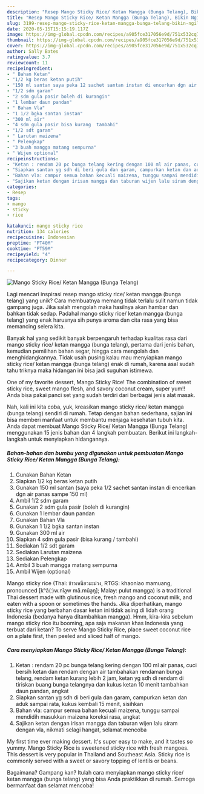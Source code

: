 ```yaml
---
description: "Resep Mango Sticky Rice/ Ketan Mangga (Bunga Telang), Bikin Ngiler"
title: "Resep Mango Sticky Rice/ Ketan Mangga (Bunga Telang), Bikin Ngiler"
slug: 3199-resep-mango-sticky-rice-ketan-mangga-bunga-telang-bikin-ngiler
date: 2020-05-15T15:15:19.117Z
image: https://img-global.cpcdn.com/recipes/a905fce317056e9d/751x532cq70/mango-sticky-rice-ketan-mangga-bunga-telang-foto-resep-utama.jpg
thumbnail: https://img-global.cpcdn.com/recipes/a905fce317056e9d/751x532cq70/mango-sticky-rice-ketan-mangga-bunga-telang-foto-resep-utama.jpg
cover: https://img-global.cpcdn.com/recipes/a905fce317056e9d/751x532cq70/mango-sticky-rice-ketan-mangga-bunga-telang-foto-resep-utama.jpg
author: Sally Bates
ratingvalue: 3.7
reviewcount: 11
recipeingredient:
- " Bahan Ketan"
- "1/2 kg beras ketan putih"
- "150 ml santan saya peka 12 sachet santan instan di encerkan dgn air panas sampe 150 ml"
- "1/2 sdm garam"
- "2 sdm gula pasir boleh di kurangin"
- "1 lembar daun pandan"
- " Bahan Vla"
- "1 1/2 bgka santan instan"
- "300 ml air"
- "4 sdm gula pasir bisa kurang  tambahi"
- "1/2 sdt garam"
- " Larutan maizena"
- " Pelengkap"
- "3 buah mangga matang sempurna"
- " Wijen optional"
recipeinstructions:
- "Ketan : rendam 20 pc bunga telang kering dengan 100 ml air panas, cuci bersih ketan dan rendam dengan air tambahakan rendaman bunga telang, rendam ketan kurang lebih 2 jam, ketan yg sdh di rendam di tiriskan buang bunga telangnya dan kukus ketan 10 menit tambahkan daun pandan, angkat"
- "Siapkan santan yg sdh di beri gula dan garam, campurkan ketan dan aduk sampai rata, kukus kembali 15 menit, sisihkan"
- "Bahan vla: campur semua bahan kecuali maizena, tunggu sampai mendidih masukkan maizena koreksi rasa, angkat"
- "Sajikan ketan dengan irisan mangga dan taburan wijen lalu siram dengan vla, nikmati selagi hangat, selamat mencoba"
categories:
- Resep
tags:
- mango
- sticky
- rice

katakunci: mango sticky rice 
nutrition: 134 calories
recipecuisine: Indonesian
preptime: "PT40M"
cooktime: "PT59M"
recipeyield: "4"
recipecategory: Dinner

---
```



![Mango Sticky Rice/ Ketan Mangga (Bunga Telang)](https://img-global.cpcdn.com/recipes/a905fce317056e9d/751x532cq70/mango-sticky-rice-ketan-mangga-bunga-telang-foto-resep-utama.jpg)

Lagi mencari inspirasi resep mango sticky rice/ ketan mangga (bunga telang) yang unik? Cara membuatnya memang tidak terlalu sulit namun tidak gampang juga. Jika salah mengolah maka hasilnya akan hambar dan bahkan tidak sedap. Padahal mango sticky rice/ ketan mangga (bunga telang) yang enak harusnya sih punya aroma dan cita rasa yang bisa memancing selera kita.

Banyak hal yang sedikit banyak berpengaruh terhadap kualitas rasa dari mango sticky rice/ ketan mangga (bunga telang), pertama dari jenis bahan, kemudian pemilihan bahan segar, hingga cara mengolah dan menghidangkannya. Tidak usah pusing kalau mau menyiapkan mango sticky rice/ ketan mangga (bunga telang) enak di rumah, karena asal sudah tahu triknya maka hidangan ini bisa jadi suguhan istimewa.

One of my favorite dessert, Mango Sticky Rice! The combination of sweet sticky rice, sweet mango flesh, and savory coconut cream, super yum!! Anda bisa pakai panci set yang sudah terdiri dari berbagai jenis alat masak.


Nah, kali ini kita coba, yuk, kreasikan mango sticky rice/ ketan mangga (bunga telang) sendiri di rumah. Tetap dengan bahan sederhana, sajian ini bisa memberi manfaat untuk membantu menjaga kesehatan tubuh kita. Anda dapat membuat Mango Sticky Rice/ Ketan Mangga (Bunga Telang) menggunakan 15 jenis bahan dan 4 langkah pembuatan. Berikut ini langkah-langkah untuk menyiapkan hidangannya.

<!--inarticleads1-->

##### Bahan-bahan dan bumbu yang digunakan untuk pembuatan Mango Sticky Rice/ Ketan Mangga (Bunga Telang):

1. Gunakan  Bahan Ketan
1. Siapkan 1/2 kg beras ketan putih
1. Gunakan 150 ml santan (saya peka 1/2 sachet santan instan di encerkan dgn air panas sampe 150 ml)
1. Ambil 1/2 sdm garam
1. Gunakan 2 sdm gula pasir (boleh di kurangin)
1. Gunakan 1 lembar daun pandan
1. Gunakan  Bahan Vla
1. Gunakan 1 1/2 bgka santan instan
1. Gunakan 300 ml air
1. Siapkan 4 sdm gula pasir (bisa kurang / tambahi)
1. Sediakan 1/2 sdt garam
1. Sediakan  Larutan maizena
1. Sediakan  Pelengkap
1. Ambil 3 buah mangga matang sempurna
1. Ambil  Wijen (optional)


Mango sticky rice (Thai: ข้าวเหนียวมะม่วง, RTGS: khaoniao mamuang, pronounced [kʰâ(ː)w.nǐa̯w mā.mûa̯ŋ]; Malay: pulut mangga) is a traditional Thai dessert made with glutinous rice, fresh mango and coconut milk, and eaten with a spoon or sometimes the hands. Jika diperhatikan, mango sticky rice yang berbahan dasar ketan ini tidak asing di lidah orang Indonesia (bedanya hanya ditambahkan mangga). Hmm, kira-kira sebelum mango sticky rice itu booming, apa saja makanan khas Indonesia yang terbuat dari ketan? To serve Mango Sticky Rice, place sweet coconut rice on a plate first, then peeled and sliced half of mango. 

<!--inarticleads2-->

##### Cara menyiapkan Mango Sticky Rice/ Ketan Mangga (Bunga Telang):

1. Ketan : rendam 20 pc bunga telang kering dengan 100 ml air panas, cuci bersih ketan dan rendam dengan air tambahakan rendaman bunga telang, rendam ketan kurang lebih 2 jam, ketan yg sdh di rendam di tiriskan buang bunga telangnya dan kukus ketan 10 menit tambahkan daun pandan, angkat
1. Siapkan santan yg sdh di beri gula dan garam, campurkan ketan dan aduk sampai rata, kukus kembali 15 menit, sisihkan
1. Bahan vla: campur semua bahan kecuali maizena, tunggu sampai mendidih masukkan maizena koreksi rasa, angkat
1. Sajikan ketan dengan irisan mangga dan taburan wijen lalu siram dengan vla, nikmati selagi hangat, selamat mencoba


My first time ever making dessert. It&#39;s super easy to make, and it tastes so yummy. Mango Sticky Rice is sweetened sticky rice with fresh mangoes. This dessert is very popular in Thailand and Southeast Asia. Sticky rice is commonly served with a sweet or savory topping of lentils or beans. 

Bagaimana? Gampang kan? Itulah cara menyiapkan mango sticky rice/ ketan mangga (bunga telang) yang bisa Anda praktikkan di rumah. Semoga bermanfaat dan selamat mencoba!

